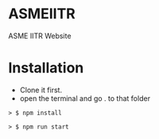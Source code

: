 # ASMEIITR
ASME IITR Website
# Installation
* Clone it first.
* open the terminal and go . to that folder
```
> $ npm install
```
```
> $ npm run start
